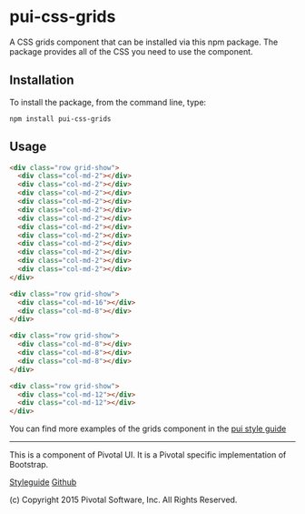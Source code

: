 # pui-css-grids

A CSS grids component that can be installed via this npm package. The package provides all of the
CSS you need to use the component.



## Installation

To install the package, from the command line, type:

```
npm install pui-css-grids
```

## Usage

```html
<div class="row grid-show">
  <div class="col-md-2"></div>
  <div class="col-md-2"></div>
  <div class="col-md-2"></div>
  <div class="col-md-2"></div>
  <div class="col-md-2"></div>
  <div class="col-md-2"></div>
  <div class="col-md-2"></div>
  <div class="col-md-2"></div>
  <div class="col-md-2"></div>
  <div class="col-md-2"></div>
  <div class="col-md-2"></div>
  <div class="col-md-2"></div>
</div>

<div class="row grid-show">
  <div class="col-md-16"></div>
  <div class="col-md-8"></div>
</div>

<div class="row grid-show">
  <div class="col-md-8"></div>
  <div class="col-md-8"></div>
  <div class="col-md-8"></div>
</div>

<div class="row grid-show">
  <div class="col-md-12"></div>
  <div class="col-md-12"></div>
</div>
```


You can find more examples of the grids component in the [pui style guide](http://styleguide.pivotal.io/layout.html#grid)

*****************************************

This is a component of Pivotal UI. It is a Pivotal specific implementation of Bootstrap.

[Styleguide](http://styleguide.pivotal.io)
[Github](https://github.com/pivotal-cf/pivotal-ui)

(c) Copyright 2015 Pivotal Software, Inc. All Rights Reserved.